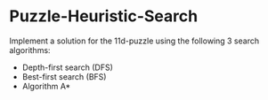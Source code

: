 # Puzzle-Heuristic-Search

Implement a solution for the 11d-puzzle using the following 3 search algorithms:
- Depth-first search (DFS)
- Best-first search (BFS)
- Algorithm A* 
